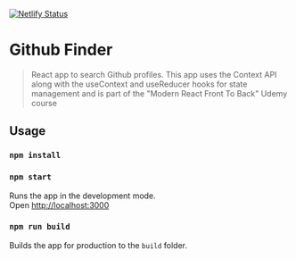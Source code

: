 [![Netlify Status](https://api.netlify.com/api/v1/badges/e2ea1c21-5f3e-4346-b1a9-78a48ab6edab/deploy-status)](https://app.netlify.com/sites/hrg-github-finder/deploys)

# Github Finder

> React app to search Github profiles. This app uses the Context API along with the useContext and useReducer hooks for state management and is part of the "Modern React Front To Back" Udemy course

## Usage

### `npm install`

### `npm start`

Runs the app in the development mode.<br>
Open [http://localhost:3000](http://localhost:3000)

### `npm run build`

Builds the app for production to the `build` folder.<br>
